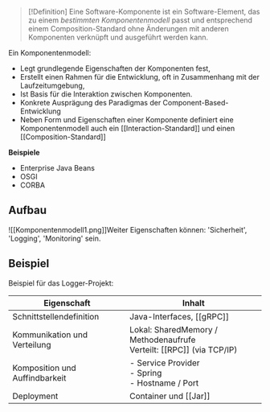 >[!Definition]
>Eine Software-Komponente ist ein Software-Element, das zu einem *bestimmten Komponentenmodell* passt und entsprechend einem Composition-Standard ohne Änderungen mit anderen Komponenten verknüpft und ausgeführt werden kann.

Ein Komponentenmodell:
- Legt grundlegende  Eigenschaften der Komponenten fest,
- Erstellt einen Rahmen für die Entwicklung, oft in Zusammenhang mit der Laufzeitumgebung,
- Ist Basis für die Interaktion zwischen Komponenten.
- Konkrete Ausprägung des Paradigmas der Component-Based-Entwicklung
- Neben Form und Eigenschaften einer Komponente definiert eine Komponentenmodell auch ein [[Interaction-Standard]] und einen [[Composition-Standard]]

**Beispiele**
- Enterprise Java Beans
- OSGI
- CORBA

## Aufbau
![[Komponentenmodell1.png]]Weiter Eigenschaften können: 'Sicherheit', 'Logging', 'Monitoring' sein.


## Beispiel
Beispiel für das Logger-Projekt:

| Eigenschaft                    | Inhalt                                                                  |
| ------------------------------ | ----------------------------------------------------------------------- |
| Schnittstellendefinition       | Java-Interfaces, [[gRPC]]                                               |
| Kommunikation und Verteilung   | Lokal: SharedMemory / Methodenaufrufe<br>Verteilt: [[RPC]] (via TCP/IP) |
| Komposition und Auffindbarkeit | - Service Provider<br>- Spring<br>- Hostname / Port                     |
| Deployment                     | Container und [[Jar]]                                                       |
